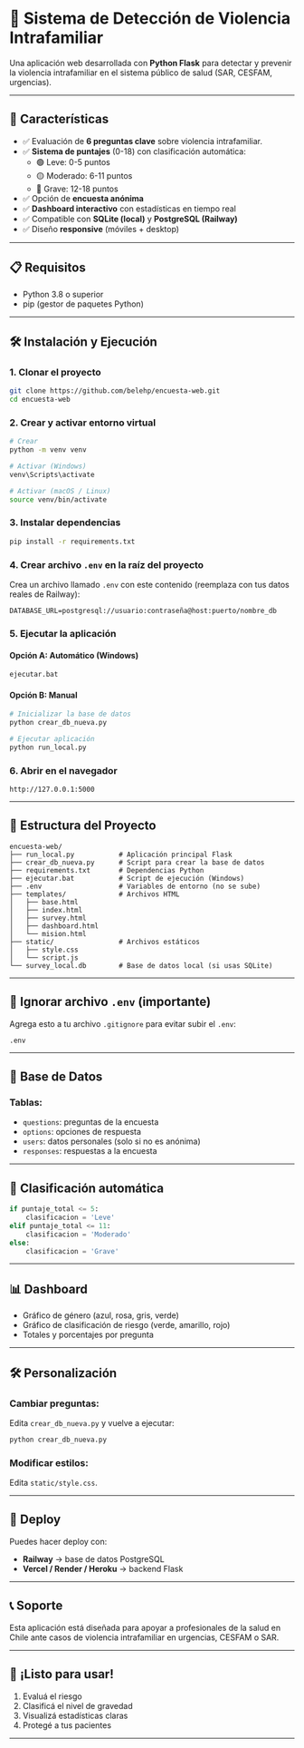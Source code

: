 # 🏥 Sistema de Detección de Violencia Intrafamiliar

Una aplicación web desarrollada con **Python Flask** para detectar y prevenir la violencia intrafamiliar en el sistema público de salud (SAR, CESFAM, urgencias).

---

## 🚀 Características

- ✅ Evaluación de **6 preguntas clave** sobre violencia intrafamiliar.
- ✅ **Sistema de puntajes** (0-18) con clasificación automática:
  - 🟢 Leve: 0-5 puntos
  - 🟡 Moderado: 6-11 puntos
  - 🔴 Grave: 12-18 puntos
- ✅ Opción de **encuesta anónima**
- ✅ **Dashboard interactivo** con estadísticas en tiempo real
- ✅ Compatible con **SQLite (local)** y **PostgreSQL (Railway)**
- ✅ Diseño **responsive** (móviles + desktop)

---

## 📋 Requisitos

- Python 3.8 o superior
- pip (gestor de paquetes Python)

---

## 🛠️ Instalación y Ejecución

### 1. Clonar el proyecto

```bash
git clone https://github.com/belehp/encuesta-web.git
cd encuesta-web
```

### 2. Crear y activar entorno virtual

```bash
# Crear
python -m venv venv

# Activar (Windows)
venv\Scripts\activate

# Activar (macOS / Linux)
source venv/bin/activate
```

### 3. Instalar dependencias

```bash
pip install -r requirements.txt
```

### 4. Crear archivo `.env` en la raíz del proyecto

Crea un archivo llamado `.env` con este contenido (reemplaza con tus datos reales de Railway):

```
DATABASE_URL=postgresql://usuario:contraseña@host:puerto/nombre_db
```

### 5. Ejecutar la aplicación

#### Opción A: Automático (Windows)

```bash
ejecutar.bat
```

#### Opción B: Manual

```bash
# Inicializar la base de datos
python crear_db_nueva.py

# Ejecutar aplicación
python run_local.py
```

### 6. Abrir en el navegador

```text
http://127.0.0.1:5000
```

---

## 📁 Estructura del Proyecto

```text
encuesta-web/
├── run_local.py           # Aplicación principal Flask
├── crear_db_nueva.py      # Script para crear la base de datos
├── requirements.txt       # Dependencias Python
├── ejecutar.bat           # Script de ejecución (Windows)
├── .env                   # Variables de entorno (no se sube)
├── templates/             # Archivos HTML
│   ├── base.html
│   ├── index.html
│   ├── survey.html
│   ├── dashboard.html
│   └── mision.html
├── static/                # Archivos estáticos
│   ├── style.css
│   └── script.js
└── survey_local.db        # Base de datos local (si usas SQLite)
```

---

## 🔐 Ignorar archivo `.env` (importante)

Agrega esto a tu archivo `.gitignore` para evitar subir el `.env`:

```
.env
```

---

## 🧠 Base de Datos

### Tablas:

- `questions`: preguntas de la encuesta
- `options`: opciones de respuesta
- `users`: datos personales (solo si no es anónima)
- `responses`: respuestas a la encuesta

---

## 🧪 Clasificación automática

```python
if puntaje_total <= 5:
    clasificacion = 'Leve'
elif puntaje_total <= 11:
    clasificacion = 'Moderado'
else:
    clasificacion = 'Grave'
```

---

## 📊 Dashboard

- Gráfico de género (azul, rosa, gris, verde)
- Gráfico de clasificación de riesgo (verde, amarillo, rojo)
- Totales y porcentajes por pregunta

---

## 🛠 Personalización

### Cambiar preguntas:

Edita `crear_db_nueva.py` y vuelve a ejecutar:

```bash
python crear_db_nueva.py
```

### Modificar estilos:

Edita `static/style.css`.

---

## 🚀 Deploy

Puedes hacer deploy con:

- **Railway** → base de datos PostgreSQL
- **Vercel / Render / Heroku** → backend Flask

---

## 📞 Soporte

Esta aplicación está diseñada para apoyar a profesionales de la salud en Chile ante casos de violencia intrafamiliar en urgencias, CESFAM o SAR.

---

## 🎉 ¡Listo para usar!

1. Evaluá el riesgo  
2. Clasificá el nivel de gravedad  
3. Visualizá estadísticas claras  
4. Protegé a tus pacientes

---